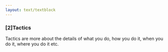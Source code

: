 ```yaml
---
layout: text/textblock
---
```


### [2]Tactics
Tactics are more about the details of what you do, how you do it, when you do it, where you do it etc.
